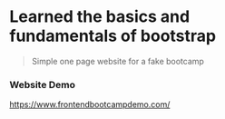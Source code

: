 # Learned the basics and fundamentals of bootstrap

> Simple one page website for a fake bootcamp

### Website Demo
https://www.frontendbootcampdemo.com/
